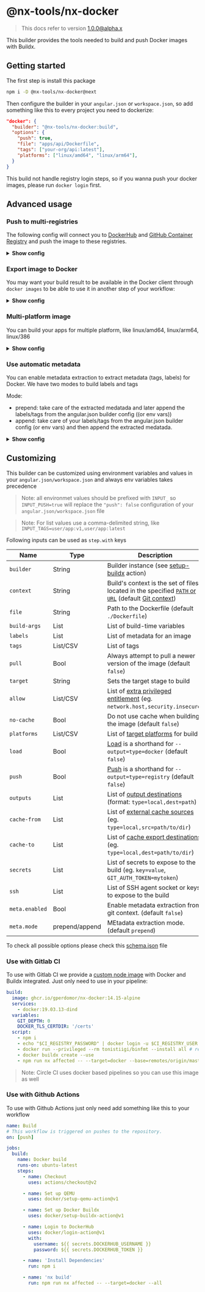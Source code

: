 # @nx-tools/nx-docker

> This docs refer to version 1.0.0@alpha.x

This builder provides the tools needed to build and push Docker images with Buildx.

## Getting started

The first step is install this package

```bash
npm i -D @nx-tools/nx-docker@next
```

Then configure the builder in your `angular.json` or `workspace.json`, so add something like this to every project you need to dockerize:

```json
"docker": {
  "builder": "@nx-tools/nx-docker:build",
  "options": {
    "push": true,
    "file": "apps/api/Dockerfile",
    "tags": ["your-org/api:latest"],
    "platforms": ["linux/amd64", "linux/arm64"],
  }
}
```

This build not handle registry login steps, so if you wanna push your docker images, please run `docker login` first.

## Advanced usage

### Push to multi-registries

The following config will connect you to [DockerHub](https://github.com/docker/login-action#dockerhub)
and [GitHub Container Registry](https://github.com/docker/login-action#github-container-registry) and push the
image to these registries.

<details>
  <summary><b>Show config</b></summary>

```json
"docker": {
  "builder": "@nx-tools/nx-docker:build",
  "options": {
    "file": "apps/api/Dockerfile",
    "push": true,
    "tags": [
      "user/app:latest",
      "user/app:1.0.0",
      "ghcr.io/user/app:latest",
      "ghcr.io/user/app:1.0.0"
    ]
  }
}
```

</details>

### Export image to Docker

You may want your build result to be available in the Docker client through `docker images` to be able to use it
in another step of your workflow:

<details>
  <summary><b>Show config</b></summary>

```json
"docker": {
  "builder": "@nx-tools/nx-docker:build",
  "options": {
    "file": "apps/api/Dockerfile",
    "load": true,
    "tags": ["user/app:latest"]
  }
}
```

</details>

### Multi-platform image

You can build your apps for multiple platform, like linux/amd64, linux/arm64, linux/386

<details>
  <summary><b>Show config</b></summary>

```json
"docker": {
  "builder": "@nx-tools/nx-docker:build",
  "options": {
    "file": "apps/api/Dockerfile",
    "push": true,
    "tags": ["user/app:latest"],
    "platforms": ["linux/amd64", "linux/arm64", "linux/386"],
  }
}
```

</details>

### Use automatic metadata

You can enable metadata extraction to extract metadata (tags, labels) for Docker. We have two modes to build labels and tags

Mode:

- prepend: take care of the extracted medatada and later append the labels/tags from the angular.json builder config ((or env vars))
- append: take care of your labels/tags from the angular.json builder config (or env vars) and then append the extracted medatada.

<details>
  <summary><b>Show config</b></summary>

```json
"docker": {
  "builder": "@nx-tools/nx-docker:build",
  "options": {
    "file": "apps/api/Dockerfile",
    "push": true,
    "tags": ["user/app:latest"],
    "meta": {
      "enabled": true,
      "mode": "prepend"
    }
  }
}
```

</details>

## Customizing

This builder can be customized using environment variables and values in your `angular.json/workspace.json` and always env variables takes precedence

> Note: all environmet values should be prefixed with `INPUT_` so `INPUT_PUSH=true` will replace the `"push": false` configuration of your `angular.json/workspace.json` file

> Note: For list values use a comma-delimited string, like `INPUT_TAGS=user/app:v1,user/app:latest`

Following inputs can be used as `step.with` keys

| Name           | Type           | Description                                                                                                                                                                       |
| -------------- | -------------- | --------------------------------------------------------------------------------------------------------------------------------------------------------------------------------- |
| `builder`      | String         | Builder instance (see [setup-buildx](https://github.com/docker/setup-buildx-action) action)                                                                                       |
| `context`      | String         | Build's context is the set of files located in the specified [`PATH` or `URL`](https://docs.docker.com/engine/reference/commandline/build/) (default [Git context](#git-context)) |
| `file`         | String         | Path to the Dockerfile (default `./Dockerfile`)                                                                                                                                   |
| `build-args`   | List           | List of build-time variables                                                                                                                                                      |
| `labels`       | List           | List of metadata for an image                                                                                                                                                     |
| `tags`         | List/CSV       | List of tags                                                                                                                                                                      |
| `pull`         | Bool           | Always attempt to pull a newer version of the image (default `false`)                                                                                                             |
| `target`       | String         | Sets the target stage to build                                                                                                                                                    |
| `allow`        | List/CSV       | List of [extra privileged entitlement](https://github.com/docker/buildx#--allowentitlement) (eg. `network.host,security.insecure`)                                                |
| `no-cache`     | Bool           | Do not use cache when building the image (default `false`)                                                                                                                        |
| `platforms`    | List/CSV       | List of [target platforms](https://github.com/docker/buildx#---platformvaluevalue) for build                                                                                      |
| `load`         | Bool           | [Load](https://github.com/docker/buildx#--load) is a shorthand for `--output=type=docker` (default `false`)                                                                       |
| `push`         | Bool           | [Push](https://github.com/docker/buildx#--push) is a shorthand for `--output=type=registry` (default `false`)                                                                     |
| `outputs`      | List           | List of [output destinations](https://github.com/docker/buildx#-o---outputpath-typetypekeyvalue) (format: `type=local,dest=path`)                                                 |
| `cache-from`   | List           | List of [external cache sources](https://github.com/docker/buildx#--cache-fromnametypetypekeyvalue) (eg. `type=local,src=path/to/dir`)                                            |
| `cache-to`     | List           | List of [cache export destinations](https://github.com/docker/buildx#--cache-tonametypetypekeyvalue) (eg. `type=local,dest=path/to/dir`)                                          |
| `secrets`      | List           | List of secrets to expose to the build (eg. `key=value`, `GIT_AUTH_TOKEN=mytoken`)                                                                                                |
| `ssh`          | List           | List of SSH agent socket or keys to expose to the build                                                                                                                           |
| `meta.enabled` | Bool           | Enable metadata extraction from git context. (default `false`)                                                                                                                    |
| `meta.mode`    | prepend/append | MEtadata extraction mode. (default `prepend`)                                                                                                                                     |

To check all possible options please check this [schema.json](src/builders/nx-docker/schema.json) file

### Use with Gitlab CI

To use with Gitlab CI we provide a [custom node image](https://github.com/users/gperdomor/packages/container/package/nx-docker) with Docker and Buildx integrated. Just only need to use in your pipeline:

```yml
build:
  image: ghcr.io/gperdomor/nx-docker:14.15-alpine
  services:
    - docker:19.03.13-dind
  variables:
    GIT_DEPTH: 0
    DOCKER_TLS_CERTDIR: '/certs'
  script:
    - npm i
    - echo "$CI_REGISTRY_PASSWORD" | docker login -u $CI_REGISTRY_USER --password-stdin $CI_REGISTRY
    - docker run --privileged --rm tonistiigi/binfmt --install all # required for multi-arch build
    - docker buildx create --use
    - npm run nx affected -- --target=docker --base=remotes/origin/master
```

> Note: Circle CI uses docker based pipelines so you can use this image as well

### Use with Github Actions

To use with Github Actions just only need add something like this to your workflow

```yml
name: Build
# This workflow is triggered on pushes to the repository.
on: [push]

jobs:
  build:
    name: Docker build
    runs-on: ubuntu-latest
    steps:
      - name: Checkout
        uses: actions/checkout@v2

      - name: Set up QEMU
        uses: docker/setup-qemu-action@v1

      - name: Set up Docker Buildx
        uses: docker/setup-buildx-action@v1

      - name: Login to DockerHub
        uses: docker/login-action@v1
        with:
          username: ${{ secrets.DOCKERHUB_USERNAME }}
          password: ${{ secrets.DOCKERHUB_TOKEN }}

      - name: 'Install Dependencies'
        run: npm i

      - name: 'nx build'
        run: npm run nx affected -- --target=docker --all
```
